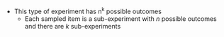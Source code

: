 - This type of experiment has n<sup>k</sup> possible outcomes
	- Each sampled item is a sub-experiment with *n* possible outcomes and there are *k* sub-experiments
